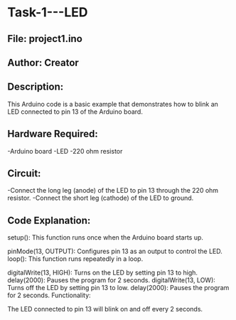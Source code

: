 # Task-1---LED

## File: project1.ino

## Author: Creator

## Description:

This Arduino code is a basic example that demonstrates how to blink an LED connected to pin 13 of the Arduino board.

## Hardware Required:

-Arduino board
-LED
-220 ohm resistor

## Circuit:

-Connect the long leg (anode) of the LED to pin 13 through the 220 ohm resistor.
-Connect the short leg (cathode) of the LED to ground.

## Code Explanation:

setup(): This function runs once when the Arduino board starts up.

pinMode(13, OUTPUT): Configures pin 13 as an output to control the LED.
loop(): This function runs repeatedly in a loop.

digitalWrite(13, HIGH): Turns on the LED by setting pin 13 to high.
delay(2000): Pauses the program for 2 seconds.
digitalWrite(13, LOW): Turns off the LED by setting pin 13 to low.
delay(2000): Pauses the program for 2 seconds.
Functionality:

The LED connected to pin 13 will blink on and off every 2 seconds.
